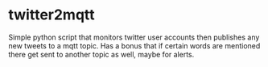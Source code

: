 twitter2mqtt
============

Simple python script that monitors twitter user accounts then publishes any new tweets to a mqtt topic. Has a bonus that if certain words are mentioned there get sent to another topic as well, maybe for alerts.
